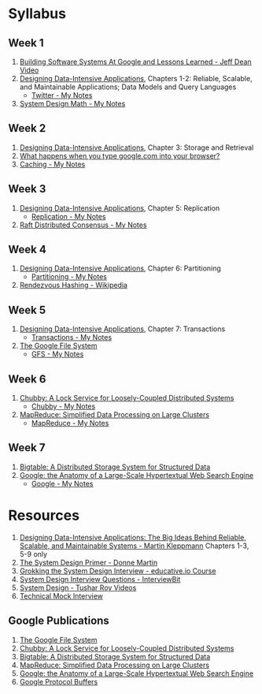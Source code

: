 # Syllabus
## Week 1
1. [Building Software Systems At Google and Lessons Learned - Jeff Dean Video](https://youtu.be/modXC5IWTJI)
1. [Designing Data-Intensive Applications](https://www.amazon.com/Designing-Data-Intensive-Applications-Reliable-Maintainable/dp/1449373321), Chapters 1-2: Reliable, Scalable, and Maintainable Applications; Data Models and Query Languages
	* [Twitter - My Notes](https://github.com/jguamie/system-design/blob/master/notes/twitter.md)
1. [System Design Math - My Notes](https://github.com/jguamie/system-design/blob/master/notes/math.md)
## Week 2
1. [Designing Data-Intensive Applications](https://www.amazon.com/Designing-Data-Intensive-Applications-Reliable-Maintainable/dp/1449373321), Chapter 3: Storage and Retrieval
1. [What happens when you type google.com into your browser?](https://github.com/alex/what-happens-when)
1. [Caching - My Notes](https://github.com/jguamie/system-design/blob/master/notes/caching.md)
## Week 3
1. [Designing Data-Intensive Applications](https://www.amazon.com/Designing-Data-Intensive-Applications-Reliable-Maintainable/dp/1449373321), Chapter 5: Replication
	* [Replication - My Notes](https://github.com/jguamie/system-design/blob/master/notes/replication.md)
1. [Raft Distributed Consensus - My Notes](https://github.com/jguamie/system-design/blob/master/notes/raft-distributed-consensus.md)
## Week 4
1. [Designing Data-Intensive Applications](https://www.amazon.com/Designing-Data-Intensive-Applications-Reliable-Maintainable/dp/1449373321), Chapter 6: Partitioning
	* [Partitioning - My Notes](https://github.com/jguamie/system-design/blob/master/notes/partitioning.md)
1. [Rendezvous Hashing - Wikipedia](https://en.wikipedia.org/wiki/Rendezvous_hashing)
## Week 5
1. [Designing Data-Intensive Applications](https://www.amazon.com/Designing-Data-Intensive-Applications-Reliable-Maintainable/dp/1449373321), Chapter 7: Transactions
	* [Transactions - My Notes](https://github.com/jguamie/system-design/blob/master/notes/transactions.md)
1. [The Google File System](https://ai.google/research/pubs/pub51)
	* [GFS - My Notes](https://github.com/jguamie/system-design/blob/master/notes/google-file-system.md)
## Week 6
1. [Chubby: A Lock Service for Loosely-Coupled Distributed Systems](https://ai.google/research/pubs/pub27897)
	* [Chubby - My Notes](https://github.com/jguamie/system-design/blob/master/notes/chubby-lock-service.md)
1. [MapReduce: Simplified Data Processing on Large Clusters](http://research.google.com/archive/mapreduce.html)
	* [MapReduce - My Notes](https://github.com/jguamie/system-design/blob/master/notes/map-reduce.md)
## Week 7
1. [Bigtable: A Distributed Storage System for Structured Data](http://research.google.com/archive/bigtable.html)
1. [Google: the Anatomy of a Large-Scale Hypertextual Web Search Engine](http://infolab.stanford.edu/~backrub/google.html)
	* [Google - My Notes](https://github.com/jguamie/system-design/blob/master/notes/google-search-engine.md)
# Resources
1. [Designing Data-Intensive Applications: The Big Ideas Behind Reliable, Scalable, and Maintainable Systems - Martin Kleppmann](https://www.amazon.com/Designing-Data-Intensive-Applications-Reliable-Maintainable/dp/1449373321) Chapters 1-3, 5-9 only
1. [The System Design Primer - Donne Martin](https://github.com/donnemartin/system-design-primer)
1. [Grokking the System Design Interview - educative.io Course](https://www.educative.io/collection/5668639101419520/5649050225344512)
1. [System Design Interview Questions - InterviewBit](https://www.interviewbit.com/courses/system-design/)
1. [System Design - Tushar Roy Videos](https://www.youtube.com/watch?v=UzLMhqg3_Wc&list=PLrmLmBdmIlps7GJJWW9I7N0P0rB0C3eY2)
1. [Technical Mock Interview](https://www.techmockinterview.com/)
## Google Publications
1. [The Google File System](http://research.google.com/archive/gfs.html)
1. [Chubby: A Lock Service for Loosely-Coupled Distributed Systems](https://ai.google/research/pubs/pub27897)
1. [Bigtable: A Distributed Storage System for Structured Data](http://research.google.com/archive/bigtable.html)
1. [MapReduce: Simplified Data Processing on Large Clusters](http://research.google.com/archive/mapreduce.html)
1. [Google: the Anatomy of a Large-Scale Hypertextual Web Search Engine](http://infolab.stanford.edu/~backrub/google.html)
1. [Google Protocol Buffers](https://developers.google.com/protocol-buffers/)
